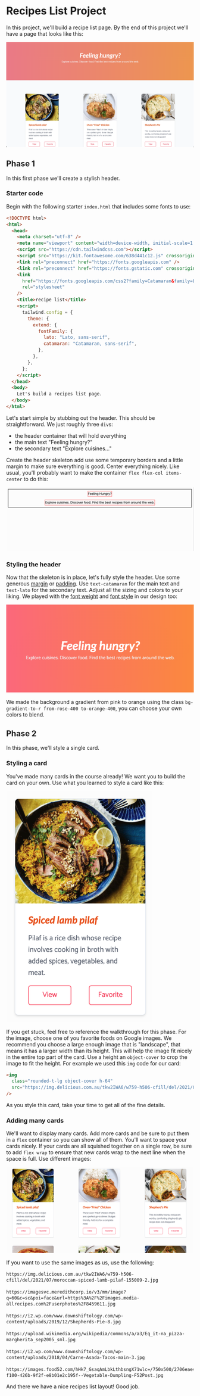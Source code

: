 # Recipes List Project

In this project, we'll build a recipe list page. By the end of this project we'll have a page that
looks like this:

![complete](./images/complete.png)

## Phase 1

In this first phase we'll create a stylish header.

### Starter code

Begin with the following starter `index.html` that includes some fonts to use:

```html
<!DOCTYPE html>
<html>
  <head>
    <meta charset="utf-8" />
    <meta name="viewport" content="width=device-width, initial-scale=1.0" />
    <script src="https://cdn.tailwindcss.com"></script>
    <script src="https://kit.fontawesome.com/638d441c12.js" crossorigin="anonymous"></script>
    <link rel="preconnect" href="https://fonts.googleapis.com" />
    <link rel="preconnect" href="https://fonts.gstatic.com" crossorigin />
    <link
      href="https://fonts.googleapis.com/css2?family=Catamaran&family=Lato:ital,wght@0,400;0,700;1,400;1,700&display=swap"
      rel="stylesheet"
    />
    <title>recipe list</title>
    <script>
      tailwind.config = {
        theme: {
          extend: {
            fontFamily: {
              lato: "Lato, sans-serif",
              catamaran: "Catamaran, sans-serif",
            },
          },
        },
      };
    </script>
  </head>
  <body>
    Let's build a recipes list page.
  </body>
</html>
```

Let's start simple by stubbing out the header. This should be straightforward. We just roughly three
`div`s:

- the header container that will hold everything
- the main text "Feeling hungry?"
- the secondary text "Explore cuisines..."

Create the header skeleton add use some temporary borders and a little margin to make sure
everything is good. Center everything nicely. Like usual, you'll probably want to make the container
`flex flex-col items-center` to do this:

![phase_1_1](./images/phase_1_1.png)

### Styling the header

Now that the skeleton is in place, let's fully style the header. Use some generous
[margin](https://tailwindcss.com/docs/margin) or [padding](https://tailwindcss.com/docs/padding).
Use `text-catamaran` for the main text and `text-lato` for the secondary text. Adjust all the sizing
and colors to your liking. We played with the
[font weight](https://tailwindcss.com/docs/font-weight) and
[font style](https://tailwindcss.com/docs/font-style) in our design too:

![phase_1_2](./images/phase_1_2.png)

We made the background a gradient from pink to orange using the class
`bg-gradient-to-r from-rose-400 to-orange-400`, you can choose your own colors to blend.

## Phase 2

In this phase, we'll style a single card.

### Styling a card

You've made many cards in the course already! We want you to build the card on your own. Use what
you learned to style a card like this:

![phase_2_1](./images/phase_2_1.png)

If you get stuck, feel free to reference the walkthrough for this phase. For the image, choose one
of you favorite foods on Google images. We recommend you choose a large enough image that is
"landscape", that means it has a larger width than its height. This will help the image fit nicely
in the entire top part of the card. Use a height an `object-cover` to crop the image to fit the
height. For example we used this `img` code for our card:

```html
<img
  class="rounded-t-lg object-cover h-64"
  src="https://img.delicious.com.au/tkw2IWA6/w759-h506-cfill/del/2021/07/moroccan-spiced-lamb-pilaf-155009-2.jpg"
/>
```

As you style this card, take your time to get all of the fine details.

### Adding many cards

We'll want to display many cards. Add more cards and be sure to put them in a `flex` container so
you can show all of them. You'll want to space your cards nicely. If your cards are all squished
together on a single row, be sure to add `flex wrap` to ensure that new cards wrap to the next line
when the space is full. Use different images:

![phase_2_2](./images/phase_2_2.png)

If you want to use the same images as us, use the following:

```
https://img.delicious.com.au/tkw2IWA6/w759-h506-cfill/del/2021/07/moroccan-spiced-lamb-pilaf-155009-2.jpg

https://imagesvc.meredithcorp.io/v3/mm/image?q=60&c=sc&poi=face&url=https%3A%2F%2Fimages.media-allrecipes.com%2Fuserphotos%2F8459611.jpg

https://i2.wp.com/www.downshiftology.com/wp-content/uploads/2019/12/Shepherds-Pie-8.jpg

https://upload.wikimedia.org/wikipedia/commons/a/a3/Eq_it-na_pizza-margherita_sep2005_sml.jpg

https://i2.wp.com/www.downshiftology.com/wp-content/uploads/2018/04/Carne-Asada-Tacos-main-3.jpg

https://images.food52.com/hHk7_GsaqAmLbkLthbsngX71wlc=/750x500/2706eae4-f100-426b-9f2f-e8b01e2c195f--Vegetable-Dumpling-F52Post.jpg
```

And there we have a nice recipes list layout! Good job.
